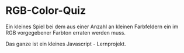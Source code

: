 # RGB-Color-Quiz

Ein kleines Spiel bei dem aus einer Anzahl an kleinen Farbfeldern ein im RGB vorgegebener Farbton erraten werden muss.

Das ganze ist ein kleines Javascript - Lernprojekt.
